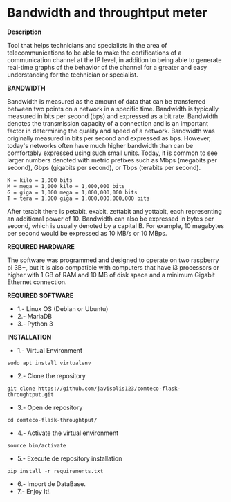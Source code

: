 # Bandwidth and throughtput meter


**Description**

Tool that helps technicians and specialists in the area of telecommunications to be able to make the certifications of a communication 
channel at the IP level, in addition to being able to generate real-time graphs of the behavior of the channel for a greater and easy 
understanding for the technician or specialist.

**BANDWIDTH**

Bandwidth is measured as the amount of data that can be transferred between two points on a network in a specific
time. Bandwidth is typically measured in bits per second (bps) and expressed as a bit rate.
Bandwidth denotes the transmission capacity of a connection and is an important factor in determining the 
quality and speed of a network.
Bandwidth was originally measured in bits per second and expressed as bps. However, today's networks often 
have much higher bandwidth than can be comfortably expressed using such small units. Today, it is common to 
see larger numbers denoted with metric prefixes such as Mbps (megabits per second), Gbps (gigabits per second),
or Tbps (terabits per second).

```
K = kilo = 1,000 bits
M = mega = 1,000 kilo = 1,000,000 bits
G = giga = 1,000 mega = 1,000,000,000 bits
T = tera = 1,000 giga = 1,000,000,000,000 bits
```
After terabit there is petabit, exabit, zettabit and yottabit, each representing an additional power of 10.
Bandwidth can also be expressed in bytes per second, which is usually denoted by a capital B. For example, 
10 megabytes per second would be expressed as 10 MB/s or 10 MBps.

**REQUIRED HARDWARE**

The software was programmed and designed to operate on two raspberry pi 3B+, but it is also 
compatible with computers that have i3 processors or higher with 1 GB of RAM and 10 MB of disk 
space and a minimum Gigabit Ethernet connection.

**REQUIRED SOFTWARE**

* 1.- Linux OS (Debian or Ubuntu)
* 2.- MariaDB
* 3.- Python 3

**INSTALLATION**

* 1.- Virtual Environment
```
sudo apt install virtualenv
```
* 2.- Clone the repository
```
git clone https://github.com/javisolis123/comteco-flask-throughtput.git
```
* 3.- Open de repository
```
cd comteco-flask-throughtput/
```
* 4.- Activate the virtual environment
```
source bin/activate
```
* 5.- Execute de repository installation
```
pip install -r requirements.txt
```
* 6.- Import de DataBase.
* 7.- Enjoy It!.
